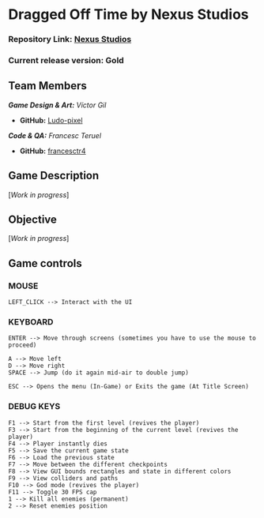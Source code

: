 # Dragged Off Time by Nexus Studios

### Repository Link: [Nexus Studios]()

### Current release version: Gold

## Team Members

_**Game Design & Art:** Víctor Gil_
* **GitHub:** [Ludo-pixel](https://github.com/Ludo-pixel)

_**Code & QA:** Francesc Teruel_
* **GitHub:** [francesctr4](https://github.com/francesctr4)

## Game Description

[_Work in progress_]

## Objective

[_Work in progress_]

## Game controls

### MOUSE ###

	LEFT_CLICK --> Interact with the UI

### KEYBOARD ###
	
	ENTER --> Move through screens (sometimes you have to use the mouse to proceed)
	
	A --> Move left
	D --> Move right
   	SPACE --> Jump (do it again mid-air to double jump)
	
	ESC --> Opens the menu (In-Game) or Exits the game (At Title Screen)

### DEBUG KEYS ###

	F1 --> Start from the first level (revives the player)
	F3 --> Start from the beginning of the current level (revives the player)
	F4 --> Player instantly dies
	F5 --> Save the current game state
	F6 --> Load the previous state 
	F7 --> Move between the different checkpoints
	F8 --> View GUI bounds rectangles and state in different colors
	F9 --> View colliders and paths
	F10 --> God mode (revives the player)
	F11 --> Toggle 30 FPS cap
	1 --> Kill all enemies (permanent)
	2 --> Reset enemies position
